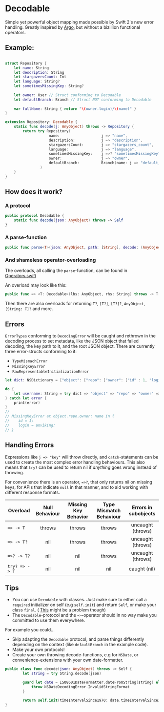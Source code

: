 # Decodable
Simple yet powerful object mapping made possible by Swift 2's new error handling. Greatly inspired by [Argo](http://github.com/thoughtbot/Argo), but without a bizillion functional operators.

## Example:

```swift

struct Repository {
    let name: String
    let description: String
    let stargazersCount: Int
    let language: String?
    let sometimesMissingKey: String?
    
    let owner: User // Struct conforming to Decodable
    let defaultBranch: Branch // Struct NOT conforming to Decodable
    
    var fullName: String { return "\(owner.login)/\(name)" }
}

extension Repository: Decodable {
    static func decode(j: AnyObject) throws -> Repository {
        return try Repository(
                    name:                   j => "name", 
                    description:            j => "description", 
                    stargazersCount:        j => "stargazers_count", 
                    language:               j => "language", 
                    sometimesMissingKey:    j =>? "sometimesMissingKey",
                    owner:                  j => "owner", 
                    defaultBranch:          Branch(name: j => "default_branch")
                )
    }
}
```

## How does it work?

### A protocol
```swift
public protocol Decodable {
    static func decode(json: AnyObject) throws -> Self
}
```
### A parse-function
```swift
public func parse<T>(json: AnyObject, path: [String], decode: (AnyObject throws -> T)) throws -> T
```

### And shameless operator-overloading
The overloads, all calling the `parse`-function, can be found in [Operators.swift](https://github.com/Anviking/Decodable/blob/master/Sources/Operators.swift)

An overload may look like this:
```swift
public func => <T: Decodable>(lhs: AnyObject, rhs: String) throws -> T
```

Then there are also overloads for returning `T?`, `[T?]`, `[T?]?`, `AnyObject`, `[String: T]?` and more. 

## Errors
`ErrorTypes` conforming to `DecodingError` will be caught and rethrown in the decoding process to set metadata, like the JSON object that failed decoding, the key path to it, and the root JSON object. There are currently three error-structs conforming to it:
- `TypeMismachError`
- `MissingKeyError`
- `RawRepresentableInitializationError`

```swift
let dict: NSDictionary = ["object": ["repo": ["owner": ["id" : 1, "login": "anviking"]]]]

do {
    let username: String = try dict => "object" => "repo" => "owner" => "name"
} catch let error {
    print(error)
}
//
// MissingKeyError at object.repo.owner: name in {
//    id = 1;
//    login = anviking;
// }
```

## Handling Errors
Expressions like `j => "key"` will throw directly, and `catch`-statements can be used to create the most complex error handling behaviours. This also means that `try?` can be used to return nil if *anything* goes wrong instead of throwing.

For convenience there is an operator, `=>?`, that only returns nil on missing keys, for APIs that indicate `null` in that manner, and to aid working with different response formats.

| Overload | Null Behaviour | Missing Key Behavior  |Type Mismatch Behaviour | Errors in subobjects | 
| ------------- |:-------------:|:-----:|:-----:|:-----:|
|  `=> -> T`| throws | throws | throws | uncaught (throws) | 
|  `=> -> T?`| nil | throws | throws | uncaught (throws) | 
|  `=>? -> T?`| nil | nil | throws | uncaught (throws) | 
|  `try? => -> T `| nil | nil | nil | caught (nil) | 


## Tips
- You can use `Decodable` with classes. Just make sure to either call a `required` initializer on self (e.g `self.init`) and return `Self`, or make your class `final`. ( [This](http://stackoverflow.com/questions/26495586/best-practice-to-implement-a-failable-initializer-in-swift) might be a problem though)
- The `Decodable`-protocol and the `=>`-operator should in no way make you committed to use them everywhere.

For example you could...

- Skip adapting the `Decodable` protocol, and parse things differently depending on the context (like `defaultBranch` in the example code).
- Make your own protocols!
- Create your own throwing decode-functions, e.g for `NSDate`, or convenience-extensions with your own date-formatter.
```swift
public class func decode(json: AnyObject) throws -> Self {
        let string = try String.decode(json)

        guard let date = ISO8601DateFormatter.dateFromString(string) else {
            throw NSDateDecodingError.InvalidStringFormat
        }

        return self.init(timeIntervalSince1970: date.timeIntervalSince1970)
}
```
